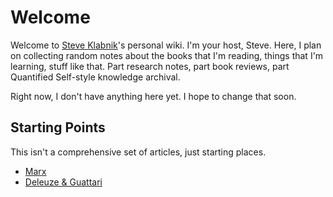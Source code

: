 # Welcome

Welcome to [Steve Klabnik](http://steveklabnik.com)'s personal wiki. I'm your host, Steve. Here, I plan on collecting random notes about the books that I'm reading, things that I'm learning, stuff like that. Part research notes, part book reviews, part Quantified Self-style knowledge archival.

Right now, I don't have anything here yet. I hope to change that soon.

## Starting Points

This isn't a comprehensive set of articles, just starting places.

* [Marx](/marx)
* [Deleuze & Guattari](/d-&-g)
